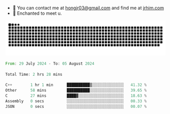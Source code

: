 - 📧 You can contact me at hongjr03@gmail.com and find me at [jrhim.com](https://jrhim.com/)
- 💜 Enchanted to meet u.

![snake_animation](https://raw.githubusercontent.com/hongjr03/hongjr03/output/github-contribution-grid-snake.svg)

<!--START_SECTION:waka-->

```rust
From: 29 July 2024 - To: 05 August 2024

Total Time: 2 hrs 28 mins

C++        1 hr 1 min      ██████████▒░░░░░░░░░░░░░░   41.32 %
Other      58 mins         ██████████░░░░░░░░░░░░░░░   39.65 %
C          27 mins         ████▓░░░░░░░░░░░░░░░░░░░░   18.63 %
Assembly   0 secs          ░░░░░░░░░░░░░░░░░░░░░░░░░   00.33 %
JSON       0 secs          ░░░░░░░░░░░░░░░░░░░░░░░░░   00.07 %
```

<!--END_SECTION:waka-->
